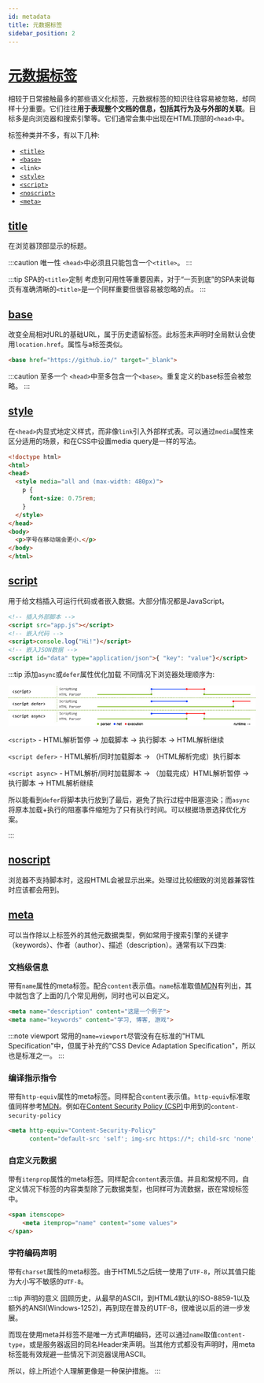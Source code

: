 ```yaml
---
id: metadata
title: 元数据标签
sidebar_position: 2
---
```


# [元数据标签](https://developer.mozilla.org/en-US/docs/Web/Guide/HTML/Content_categories#metadata_content)

相较于日常接触最多的那些语义化标签，元数据标签的知识往往容易被忽略，却同样十分重要。它们往往**用于表现整个文档的信息，包括其行为及与外部的关联**。目标多是向浏览器和搜索引擎等。它们通常会集中出现在HTML顶部的`<head>`中。

标签种类并不多，有以下几种:
- [`<title>`](#title)
- [`<base>`](#base)
- `<link>`
- [`<style>`](#style)
- [`<script>`](#script)
- [`<noscript>`](#noscript)
- [`<meta>`](#meta)

## [title](https://developer.mozilla.org/en-US/docs/Web/HTML/Element/title)
在浏览器顶部显示的标题。

:::caution 唯一性
`<head>`中必须且只能包含一个`<title>`。
:::

:::tip SPA的`<title>`定制
考虑到可用性等重要因素，对于“一页到底”的SPA来说每页有准确清晰的`<title>`是一个同样重要但很容易被忽略的点。
:::


## [base](https://developer.mozilla.org/en-US/docs/Web/HTML/Element/base)
改变全局相对URL的基础URL，属于历史遗留标签。此标签未声明时全局默认会使用`location.href`。属性与a标签类似。

```HTML
<base href="https://github.io/" target="_blank">
```

:::caution 至多一个
`<head>`中至多包含一个`<base>`。重复定义的base标签会被忽略。
:::

## [style](https://developer.mozilla.org/en-US/docs/Web/HTML/Element/style)

在`<head>`内显式地定义样式，而非像`link`引入外部样式表。可以通过`media`属性来区分适用的场景，和在CSS中设置media query是一样的写法。

```HTML
<!doctype html>
<html>
<head>
  <style media="all and (max-width: 480px)">
    p {
      font-size: 0.75rem;
    }
  </style>
</head>
<body>
  <p>字号在移动端会更小.</p>
</body>
</html>
```

## [script](https://developer.mozilla.org/en-US/docs/Web/HTML/Element/script)

用于给文档插入可运行代码或者嵌入数据。大部分情况都是JavaScript。

```HTML
<!-- 插入外部脚本 -->
<script src="app.js"></script>
<!-- 嵌入代码 -->
<script>console.log("Hi!")</script>
<!-- 嵌入JSON数据 -->
<script id="data" type="application/json">{ "key": "value"}</script>
```

:::tip 添加`async`或`defer`属性优化加载
不同情况下浏览器处理顺序为:

![async and defer](./script-async-defer.jpeg)

`<script>` - HTML解析暂停 -> 加载脚本 -> 执行脚本 -> HTML解析继续

`<script defer>` - HTML解析/同时加载脚本 -> （HTML解析完成）执行脚本

`<script async>` - HTML解析/同时加载脚本 -> （加载完成）HTML解析暂停 -> 执行脚本 -> HTML解析继续

所以能看到`defer`将脚本执行放到了最后，避免了执行过程中阻塞渲染；而`async`将原本加载+执行的阻塞事件缩短为了只有执行时间。可以根据场景选择优化方案。

:::

## [noscript](https://developer.mozilla.org/en-US/docs/Web/HTML/Element/noscript)

浏览器不支持脚本时，这段HTML会被显示出来。处理过比较细致的浏览器兼容性时应该都会用到。

## [meta](https://developer.mozilla.org/en-US/docs/Web/HTML/Element/meta)

可以当作除以上标签外的其他元数据类型，例如常用于搜索引擎的关键字（keywords）、作者（author）、描述（description）。通常有以下四类:

### 文档级信息 
带有`name`属性的meta标签。配合`content`表示值。`name`标准取值[MDN](https://developer.mozilla.org/en-US/docs/Web/HTML/Element/meta/name)有列出，其中就包含了上面的几个常见用例，同时也可以自定义。

```HTML
<meta name="description" content="这是一个例子">
<meta name="keywords" content="学习, 博客, 游戏">
```

:::note viewport
常用的`name=viewport`尽管没有在标准的"HTML Specification"中，但属于补充的"CSS Device Adaptation Specification"，所以也是标准之一。
:::

### 编译指示指令
带有`http-equiv`属性的meta标签。同样配合`content`表示值。`http-equiv`标准取值同样参考[MDN](https://developer.mozilla.org/en-US/docs/Web/HTML/Element/meta#attr-http-equiv)。例如在[Content Security Policy (CSP)](https://developer.mozilla.org/en-US/docs/Web/HTTP/CSP)中用到的`content-security-policy`

```HTML
<meta http-equiv="Content-Security-Policy"
      content="default-src 'self'; img-src https://*; child-src 'none';">
```

### 自定义元数据
带有`itenprop`属性的meta标签。同样配合`content`表示值。并且和常规不同，自定义情况下标签的内容类型除了元数据类型，也同样可为流数据，嵌在常规标签中。

```HTML
<span itemscope>
    <meta itemprop="name" content="some values">
</span>
```

### 字符编码声明
带有`charset`属性的meta标签。由于HTML5之后统一使用了`UTF-8`，所以其值只能为大小写不敏感的`UTF-8`。

:::tip 声明的意义
回顾历史，从最早的ASCII，到HTML4默认的ISO-8859-1以及额外的ANSI(Windows-1252)，再到现在普及的UTF-8，很难说以后的进一步发展。

而现在使用meta并标签不是唯一方式声明编码，还可以通过`name`取值`content-type`，或是服务器返回的同名Header来声明。当其他方式都没有声明时，用meta标签能有效规避一些情况下浏览器误用ASCII。

所以，综上所述个人理解更像是一种保护措施。
:::
